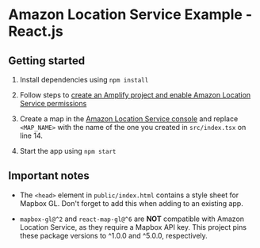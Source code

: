# Amazon Location Service Example - React.js

## Getting started

1. Install dependencies using `npm install`

2. Follow steps to [create an Amplify project and enable Amazon Location Service permissions](https://docs.amplify.aws/guides/location-service/setting-up-your-app/q/platform/js#connecting-your-react-app-to-the-amazon-location-service)

3. Create a map in the [Amazon Location Service console](https://console.aws.amazon.com/location/maps/home?region=us-east-1#/) and replace `<MAP_NAME>` with the name of the one you created in `src/index.tsx` on line 14.

4. Start the app using `npm start`

## Important notes

- The `<head>` element in `public/index.html` contains a style sheet for Mapbox GL. Don't forget to add this when adding to an existing app.

- `mapbox-gl@^2` and `react-map-gl@^6` are **NOT** compatible with Amazon Location Service, as they require a Mapbox API key. This project pins these package versions to ^1.0.0 and ^5.0.0, respectively.
